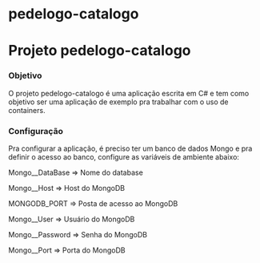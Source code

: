 # pedelogo-catalogo

# Projeto pedelogo-catalogo

### Objetivo
O projeto pedelogo-catalogo é uma aplicação escrita em C# e tem como objetivo ser uma aplicação de exemplo pra trabalhar com o uso de containers.

### Configuração
Pra configurar a aplicação, é preciso ter um banco de dados Mongo e pra definir o acesso ao banco, configure as variáveis de ambiente abaixo:

Mongo__DataBase => Nome do database

Mongo__Host => Host do MongoDB

MONGODB_PORT => Posta de acesso ao MongoDB

Mongo__User => Usuário do MongoDB

Mongo__Password => Senha do MongoDB

Mongo__Port => Porta do MongoDB
